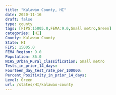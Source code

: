 ```yaml
---
title: "Kalawao County, HI"
date: 2020-11-16
draft: false
type: county
tags: [FIPS:15005.0,FEMA:9.0,Small metro,Green]
categories: [HI]
County: Kalawao County
State: HI
FIPS: 15005.0
FEMA_Region: 9.0
Population: 86.0
NCHS_Urban_Rural_Classification: Small metro
Tests_in_prior_14_days: 
Fourteen_day_test_rate_per_100000: 
Percent_Positivity_in_prior_14_days: 
Level: Green
url: /states/HI/kalawao-county
---
```



